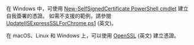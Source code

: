 在 Windows 中，可使用 [New-SelfSignedCertificate PowerShell cmdlet](/powershell/module/pkiclient/new-selfsignedcertificate?view=win10-ps) 建立自我簽署的憑證。 如需不支援的範例，請參閱 [UpdateIISExpressSSLForChrome.ps1](https://github.com/aspnet/AspNetCore.Docs/tree/master/aspnetcore/includes/make-x509-cert/UpdateIISExpressSSLForChrome.ps1) \(英文\)。

在 macOS、Linux 和 Windows 上，可以使用 [OpenSSL](https://www.openssl.org/) \(英文\) 建立憑證。
